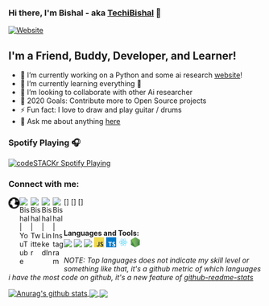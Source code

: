 ### Hi there, I'm Bishal - aka [TechiBishal][website] 👋

[![Website](https://img.shields.io/website?label=Bishal.com&style=for-the-badge&url=https%3A%2F%2Fbishal.com)](http://upadhyayabishal.com.np/)

## I'm a Friend, Buddy, Developer, and Learner!

- 🔭 I’m currently working on a Python and some ai research [website]!
- 🌱 I’m currently learning everything 🤣
- 👯 I’m looking to collaborate with other Ai researcher
- 🥅 2020 Goals: Contribute more to Open Source projects
- ⚡ Fun fact: I love to draw and play guitar / drums
- 💬 Ask me about anything [here](https://github.com/Bishal44/Bishal44/issues)

### Spotify Playing 🎧
[<img src="https://now-playing-codestackr.vercel.app/api/spotify-playing" alt="codeSTACKr Spotify Playing" width="350" />](https://open.spotify.com/user/swyqyimdc12jajde4vpwd2x1b)

### Connect with me:

[<img align="left" alt="bishal.com" width="22px" src="https://raw.githubusercontent.com/iconic/open-iconic/master/svg/globe.svg" />][website]
[<img align="left" alt="Bishal | YouTube" width="22px" src="https://cdn.jsdelivr.net/npm/simple-icons@v3/icons/youtube.svg" />]
[<img align="left" alt="Bishal | Twitter" width="22px" src="https://cdn.jsdelivr.net/npm/simple-icons@v3/icons/twitter.svg" />]
[<img align="left" alt="Bishal | LinkedIn" width="22px" src="https://cdn.jsdelivr.net/npm/simple-icons@v3/icons/linkedin.svg" />][linkedin]
[<img align="left" alt="Bishal | Instagram" width="22px" src="https://cdn.jsdelivr.net/npm/simple-icons@v3/icons/instagram.svg" />] 

<br />

**Languages and Tools:**  
<code><img height="20" src="https://raw.githubusercontent.com/github/explore/80688e429a7d4ef2fca1e82350fe8e3517d3494d/topics/javascript/python.png"></code>
<code><img height="20" src="https://raw.githubusercontent.com/github/explore/80688e429a7d4ef2fca1e82350fe8e3517d3494d/topics/javascript/go.png"></code>
<code><img height="20" src="https://raw.githubusercontent.com/github/explore/80688e429a7d4ef2fca1e82350fe8e3517d3494d/topics/javascript/android.png"></code>
<code><img height="20" src="https://raw.githubusercontent.com/github/explore/80688e429a7d4ef2fca1e82350fe8e3517d3494d/topics/javascript/javascript.png"></code>
<code><img height="20" src="https://raw.githubusercontent.com/github/explore/80688e429a7d4ef2fca1e82350fe8e3517d3494d/topics/typescript/typescript.png"></code>
<code><img height="20" src="https://raw.githubusercontent.com/github/explore/80688e429a7d4ef2fca1e82350fe8e3517d3494d/topics/react/react.png"></code>
<code><img height="20" src="https://raw.githubusercontent.com/github/explore/80688e429a7d4ef2fca1e82350fe8e3517d3494d/topics/nodejs/nodejs.png"></code>   



  *NOTE: Top languages does not indicate my skill level or something like that, it's a github metric of which languages i have the most code on github, it's a new feature of [github-readme-stats](https://github.com/anuraghazra/github-readme-stats)*


<a href="https://github.com/Bishal44/github-readme-stats">
  <img align="center" src="https://github-readme-stats.Bishal44.vercel.app/api?username=Bishal44&show_icons=true&include_all_commits=true&theme=synthwave" alt="Anurag's github stats" />
</a>
<a href="https://github.com/Bishal44/github-readme-stats">
  <!-- Change the `github-readme-stats.anuraghazra1.vercel.app` to `github-readme-stats.vercel.app`  -->
  <img align="center" src="https://github-readme-stats.Bishal44.vercel.app/api/top-langs/?username=Bishal44&layout=compact&theme=synthwave" />
</a>

<a href="https://github.com/Bishal44/github-readme-stats">
  <!-- Change the `github-readme-stats.anuraghazra1.vercel.app` to `github-readme-stats.vercel.app`  -->
  <img align="center" src="https://github-readme-stats.Bishal44.vercel.app/api/pin/?username=Bishal44&repo=github-readme-stats&theme=synthwave" />
</a>    


[website]: http://upadhyayabishal.com.np/
[linkedin]: https://www.linkedin.com/in/bishal-upadhyay-801799134/
